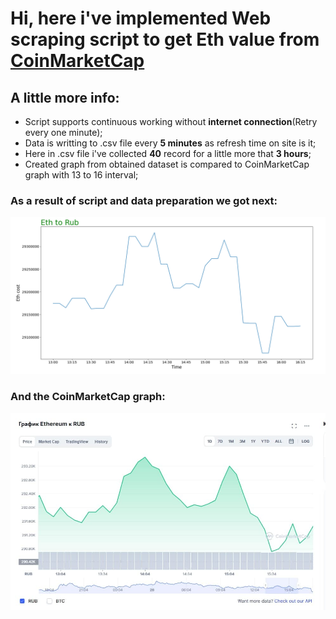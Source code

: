 
# Hi, here i've implemented Web scraping script to get Eth value from [CoinMarketCap](https://coinmarketcap.com/)

## A little more info:

+ Script supports continuous working without **internet connection**(Retry every one minute);
+ Data is writting to .csv file every **5 minutes** as refresh time on site is it;
+ Here in .csv file i've collected **40** record for a little more that **3 hours**;
+ Created graph from obtained dataset is compared to CoinMarketCap graph with 13 to 16 interval;

### As a result of script and data preparation we got next:

![alt text](media/graph.png ":)")​


### And the **CoinMarketCap** graph:

![alt text](media/CoinMarketCap.jpg ":)")​
